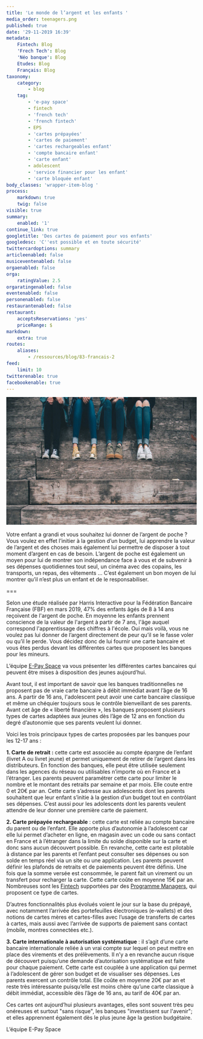 ```yaml
---
title: 'Le monde de l’argent et les enfants '
media_order: teenagers.png
published: true
date: '29-11-2019 16:39'
metadata:
    Fintech: Blog
    'Frech Tech': Blog
    'Néo banque': Blog
    Etudes: Blog
    Français: Blog
taxonomy:
    category:
        - blog
    tag:
        - 'e-pay space'
        - fintech
        - 'french tech'
        - 'french fintech'
        - EPS
        - 'cartes prépayées'
        - 'cartes de paiement'
        - 'cartes rechargeables enfant'
        - 'compte bancaire enfant'
        - 'carte enfant'
        - adolescent
        - 'service financier pour les enfant'
        - 'carte bloquée enfant'
body_classes: 'wrapper-item-blog '
process:
    markdown: true
    twig: false
visible: true
summary:
    enabled: '1'
continue_link: true
googletitle: 'Des cartes de paiement pour vos enfants'
googledesc: 'C''est possible et en toute sécurité'
twittercardoptions: summary
articleenabled: false
musiceventenabled: false
orgaenabled: false
orga:
    ratingValue: 2.5
orgaratingenabled: false
eventenabled: false
personenabled: false
restaurantenabled: false
restaurant:
    acceptsReservations: 'yes'
    priceRange: $
markdown:
    extra: true
routes:
    aliases:
        - /ressources/blog/83-francais-2
feed:
    limit: 10
twitterenable: true
facebookenable: true
---
```


![](teenagers.png)

Votre enfant a grandi et vous souhaitez lui donner de l’argent de poche ? Vous voulez en effet l’initier à la gestion d’un budget, lui apprendre la valeur de l’argent et des choses mais également lui permettre de disposer à tout moment d’argent en cas de besoin. L’argent de poche est également un moyen pour lui de montrer son indépendance face à vous et de subvenir à ses dépenses quotidiennes tout seul, un cinéma avec des copains, les transports, un repas, des vêtements … C’est également un bon moyen de lui montrer qu’il n’est plus un enfant et de le responsabiliser. 


===

Selon une étude réalisée par Harris Interactive pour la Fédération Bancaire Française (FBF) en mars 2019, 47% des enfants âgés de 8 à 14 ans reçoivent de l'argent de poche. En moyenne les enfants prennent conscience de la valeur de l'argent à partir de 7 ans, l'âge auquel correspond l'apprentissage des chiffres à l'école. Oui mais voilà, vous ne voulez pas lui donner de l’argent directement de peur qu’il se le fasse voler ou qu’il le perde. Vous décidez donc de lui fournir une carte bancaire et vous êtes perdus devant les différentes cartes que proposent les banques pour les mineurs. 

L’équipe <span class="link-blog-simple"><a href="https://epayspace.com/fr">E-Pay Space</a></span> va vous présenter les différentes cartes bancaires qui peuvent être mises à disposition des jeunes aujourd’hui. 

Avant tout, il est important de savoir que les banques traditionnelles ne proposent pas de vraie carte bancaire à débit immédiat avant l’âge de 16 ans. A partir de 16 ans, l'adolescent peut avoir une carte bancaire classique et même un chéquier toujours sous le contrôle bienveillant de ses parents. Avant cet âge de « liberté financière », les banques proposent plusieurs types de cartes adaptées aux jeunes dès l’âge de 12 ans en fonction du degré d’autonomie que ses parents veulent lui donner. 

Voici les trois principaux types de cartes proposées par les banques pour les 12-17 ans : 

**1.	Carte de retrait :** cette carte est associée au compte épargne de l’enfant (livret A ou livret jeune) et permet uniquement de retirer de l’argent dans les distributeurs.  En fonction des banques, elle peut être utilisée seulement dans les agences du réseau ou utilisables n’importe où en France et à l’étranger. Les parents peuvent paramétrer cette carte pour limiter le nombre et le montant des retraits par semaine et par mois. Elle coute entre 0 et 20€ par an.
Cette carte s’adresse aux adolescents dont les parents souhaitent que leur enfant s’initie à la gestion d’un budget tout en contrôlant ses dépenses. C’est aussi pour les adolescents dont les parents veulent attendre de leur donner une première carte de paiement. 

**2.	Carte prépayée rechargeable** : cette carte est reliée au compte bancaire du parent ou de l’enfant. Elle apporte plus d’autonomie à l’adolescent car elle lui permet d’acheter en ligne, en magasin avec un code ou sans contact en France et à l’étranger dans la limite du solde disponible sur la carte et donc sans aucun découvert possible. En revanche, cette carte est pilotable à distance par les parents et l’enfant peut consulter ses dépenses ou son solde en temps réel via un site ou une application. Les parents peuvent définir les plafonds de retraits et de paiements peuvent être définis. Une fois que la somme versée est consommée, le parent fait un virement ou un transfert pour recharger la carte. Cette carte coûte en moyenne 15€ par an. Nombreuses sont les  <span class="link-blog-simple"><a href="https://epayspace.com/fr/ressources/blog/83-francais">Fintech</a></span> supportées par des <span class="link-blog-simple"><a href="https://epayspace.com/fr/ressources/blog/program-manager">Programme Managers</a></span>, qui proposent ce type de cartes. 

D’autres fonctionnalités plus évolués voient le jour sur la base du prépayé, avec notamment l’arrivée des portefeuilles électroniques (e-wallets) et des notions de cartes mères et cartes-filles avec l’usage de transferts de cartes à cartes, mais aussi avec l’arrivée de supports de paiement sans contact (mobile, montres connectées etc.). 

**3.	Carte internationale à autorisation systématique** : il s’agit d’une carte bancaire internationale reliée à un vrai compte sur lequel on peut mettre en place des virements et des prélèvements. Il n’y a en revanche aucun risque de découvert puisqu’une demande d’autorisation systématique est faite pour chaque paiement. Cette carte est couplée à une application qui permet à l’adolescent de gérer son budget et de visualiser ses dépenses. Les parents exercent un contrôle total. Elle coûte en moyenne 20€ par an et reste très intéressante puisqu’elle est moins chère qu’une carte classique à débit immédiat, accessible dès l’âge de 16 ans, au tarif de 40€ par an. 

Ces cartes ont aujourd’hui plusieurs avantages, elles sont souvent très peu onéreuses et surtout "sans risque", les banques "investissent sur l'avenir"; et elles apprennent également dès le plus jeune âge la gestion budgétaire.

L’équipe E-Pay Space


 


